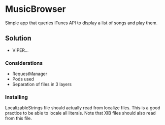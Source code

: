 # MusicBrowser

Simple app that queries iTunes API to display a list of songs and play them.

## Solution

- VIPER...

### Considerations

- RequestManager
- Pods used
- Separation of files in 3 layers



### Installing

LocalizableStrings file should actually read from localize files. This is a good practice to be able to locale all literals. Note that XIB files should also read from this file.